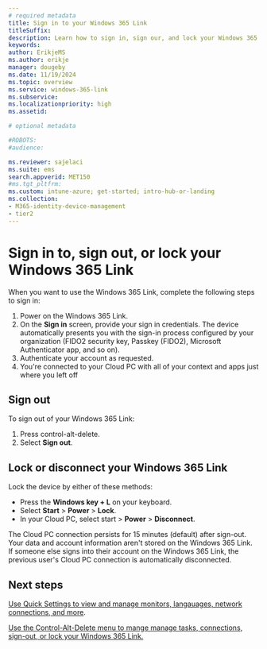 ```yaml
---
# required metadata
title: Sign in to your Windows 365 Link
titleSuffix:
description: Learn how to sign in, sign our, and lock your Windows 365 Link
keywords:
author: ErikjeMS  
ms.author: erikje
manager: dougeby
ms.date: 11/19/2024
ms.topic: overview
ms.service: windows-365-link
ms.subservice:
ms.localizationpriority: high
ms.assetid: 

# optional metadata

#ROBOTS:
#audience:

ms.reviewer: sajelaci
ms.suite: ems
search.appverid: MET150
#ms.tgt_pltfrm:
ms.custom: intune-azure; get-started; intro-hub-or-landing
ms.collection:
- M365-identity-device-management
- tier2
---
```


# Sign in to, sign out, or lock your Windows 365 Link

When you want to use the Windows 365 Link, complete the following steps to sign in:

1. Power on the Windows 365 Link.
2. On the **Sign in** screen, provide your sign in credentials. The device automatically presents you with the sign-in process configured by your organization (FIDO2 security key, Passkey (FIDO2), Microsoft Authenticator app, and so on).
3. Authenticate your account as requested.
4. You're connected to your Cloud PC with all of your context and apps just where you left off

## Sign out

To sign out of your Windows 365 Link:

1. Press control-alt-delete.
1. Select **Sign out**.

## Lock or disconnect your Windows 365 Link

Lock the device by either of these methods:

- Press the **Windows key + L** on your keyboard.
- Select **Start** > **Power** > **Lock**.
- In your Cloud PC, select start > **Power** > **Disconnect**.

The Cloud PC connection persists for 15 minutes (default) after sign-out. Your data and account information aren't stored on the Windows 365 Link. If someone else signs into their account on the Windows 365 Link, the previous user's Cloud PC connection is automatically disconnected.

<!-- ########################## -->
## Next steps

[Use Quick Settings to view and manage monitors, langauages, network connections, and more](quick-settings.md).

[Use the Control-Alt-Delete menu to mange manage tasks, connections, sign-out, or lock your Windows 365 Link.](control-alt-delete.md)
